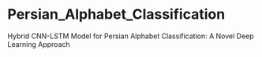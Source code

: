 # Persian_Alphabet_Classification
Hybrid CNN-LSTM Model for Persian Alphabet Classification: A Novel Deep Learning Approach
